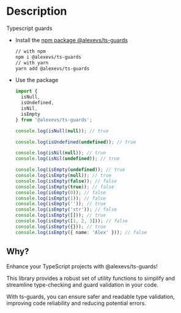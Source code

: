 # Description
Typescript guards

- Install the [npm package @alexevs/ts-guards](https://www.npmjs.com/package/@alexevs/ts-guards)
  ```bash
  // with npm
  npm i @alexevs/ts-guards
  // with yarn
  yarn add @alexevs/ts-guards
  ```

- Use the package
  ```typescript
  import { 
    isNull,
    isUndefined,
    isNil, 
    isEmpty 
  } from '@alexevs/ts-guards';

  console.log(isNull(null)); // true
  
  console.log(isUndefined(undefined)); // true
  
  console.log(isNil(null)); // true
  console.log(isNil(undefined)); // true
  
  console.log(isEmpty(undefined)); // true
  console.log(isEmpty(null)); // true
  console.log(isEmpty(false)); // false
  console.log(isEmpty(true)); // false
  console.log(isEmpty(0)); // false
  console.log(isEmpty(1)); // false
  console.log(isEmpty('')); // true
  console.log(isEmpty('str')); // false
  console.log(isEmpty([])); // true
  console.log(isEmpty([1, 2, 3])); // false
  console.log(isEmpty({})); // true
  console.log(isEmpty({ name: 'Alex' })); // false
  ```

## Why?

Enhance your TypeScript projects with @alexevs/ts-guards!

This library provides a robust set of utility functions to simplify and streamline type-checking and guard validation in your code.

With ts-guards, you can ensure safer and readable type validation,
improving code reliability and reducing potential errors.
